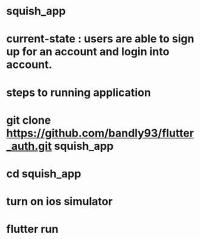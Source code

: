 # squish_app

# current-state : users are able to sign up for an account and login into account.

# steps to running application
# git clone https://github.com/bandly93/flutter_auth.git squish_app
# cd squish_app
# turn on ios simulator
# flutter run
